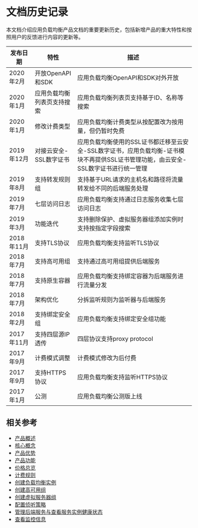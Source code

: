# 文档历史记录


本文档介绍应用负载均衡产品文档的重要更新历史，包括新增产品的重大特性和按照用户的反馈进行内容的更新等。

|发布日期|特性|描述|
|-|-|-|
|2020年2月|开放OpenAPI和SDK|应用负载均衡OpenAPI和SDK对外开放|
|2020年1月|应用负载均衡列表页支持搜索|应用负载均衡列表页支持基于ID、名称等搜索|
|2020年1月|修改计费类型|应用负载均衡计费类型从按配置改为按用量，但仍暂时免费|
|2019年12月|对接云安全-SSL数字证书|应用负载均衡使用的SSL证书都迁移至云安全-SSL数字证书，应用负载均衡-证书模块不再提供SSL证书管理功能，由云安全-SSL数字证书进行统一管理|
|2019年8月|支持转发规则组|支持基于URL请求的主机名和路径将流量转发给不同的后端服务处理|
|2019年7月|七层访问日志|应用负载均衡支持通过日志服务收集七层访问日志|
|2019年3月|功能迭代|支持删除保护、虚拟服务器组添加实例时支持按指定字段搜索|
|2018年11月|支持TLS协议|应用负载均衡支持监听TLS协议|
|2018年7月|支持高可用组|支持通过高可用组提供后端服务|
|2018年7月|支持原生容器|应用负载均衡支持绑定容器为后端服务进行流量分发|
|2018年7月|架构优化|分拆监听规则为监听器与后端服务|
|2018年2月|支持绑定安全组|应用负载均衡支持绑定安全组功能|
|2017年11月|支持四层源IP透传|四层协议支持proxy protocol|
|2017年9月|计费模式调整|计费模式修改为后付费|
|2017年9月|支持HTTPS协议| 应用负载均衡支持监听HTTPS协议 |
|2017年1月|公测|应用负载均衡公测版上线|


## 相关参考

- [产品概述](../Introduction/Product-Overview.md)
- [核心概念](../Introduction/Core-Concepts.md)
- [产品优势](../Introduction/Benefits.md)
- [产品功能](../Introduction/Features.md)
- [价格总览](../Pricing/Price-Overview.md)
- [计费规则](../Pricing/Billing-Rules.md)
- [创建负载均衡实例](../Getting-Started/Create-Instance.md)
- [创建高可用组](../Getting-Started/Create-AvailabilityGroup.md)
- [创建虚拟服务器组](../Operation-Guide/TargetGroup-Management.md)
- [配置侦听策略](../Operation-Guide/Listener-Management.md)
- [管理后端服务与查看服务实例健康状态](../Operation-Guide/Backend-Management.md)
- [查看监控信息](../Operation-Guide/Monitoring.md)
